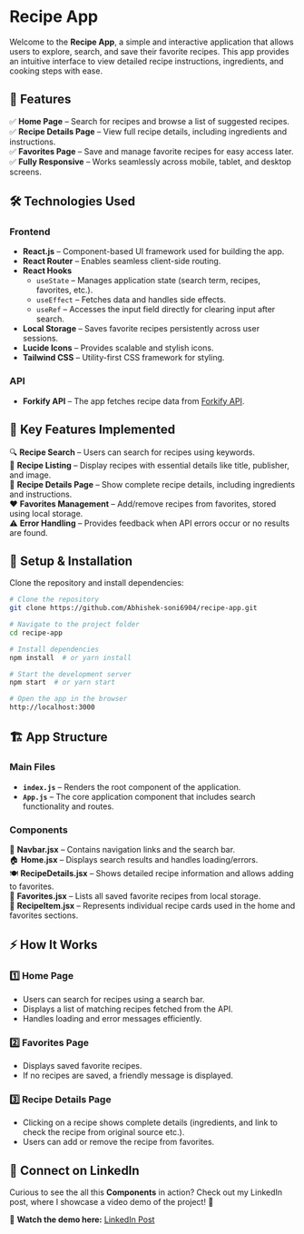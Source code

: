 # Recipe App

Welcome to the **Recipe App**, a simple and interactive application that allows users to explore, search, and save their favorite recipes. This app provides an intuitive interface to view detailed recipe instructions, ingredients, and cooking steps with ease.

## 🚀 Features

✅ **Home Page** – Search for recipes and browse a list of suggested recipes.\
✅ **Recipe Details Page** – View full recipe details, including ingredients and instructions.\
✅ **Favorites Page** – Save and manage favorite recipes for easy access later.\
✅ **Fully Responsive** – Works seamlessly across mobile, tablet, and desktop screens.

## 🛠️ Technologies Used

### **Frontend**

- **React.js** – Component-based UI framework used for building the app.
- **React Router** – Enables seamless client-side routing.
- **React Hooks**
  - `useState` – Manages application state (search term, recipes, favorites, etc.).
  - `useEffect` – Fetches data and handles side effects.
  - `useRef` – Accesses the input field directly for clearing input after search.
- **Local Storage** – Saves favorite recipes persistently across user sessions.
- **Lucide Icons** – Provides scalable and stylish icons.
- **Tailwind CSS** – Utility-first CSS framework for styling.

### **API**

- **Forkify API** – The app fetches recipe data from [Forkify API](https://forkify-api.herokuapp.com).

## 📌 Key Features Implemented

🔍 **Recipe Search** – Users can search for recipes using keywords.\
📜 **Recipe Listing** – Display recipes with essential details like title, publisher, and image.\
📖 **Recipe Details Page** – Show complete recipe details, including ingredients and instructions.\
❤️ **Favorites Management** – Add/remove recipes from favorites, stored using local storage.\
⚠️ **Error Handling** – Provides feedback when API errors occur or no results are found.

## 🔧 Setup & Installation

Clone the repository and install dependencies:

```bash
# Clone the repository
git clone https://github.com/Abhishek-soni6904/recipe-app.git

# Navigate to the project folder
cd recipe-app

# Install dependencies
npm install  # or yarn install

# Start the development server
npm start  # or yarn start

# Open the app in the browser
http://localhost:3000
```

## 🏗️ App Structure

### **Main Files**

- **`index.js`** – Renders the root component of the application.
- **`App.js`** – The core application component that includes search functionality and routes.

### **Components**

📌 **Navbar.jsx** – Contains navigation links and the search bar.\
🏠 **Home.jsx** – Displays search results and handles loading/errors.\
🍽️ **RecipeDetails.jsx** – Shows detailed recipe information and allows adding to favorites.\
💖 **Favorites.jsx** – Lists all saved favorite recipes from local storage.\
📝 **RecipeItem.jsx** – Represents individual recipe cards used in the home and favorites sections.

## ⚡ How It Works

### **1️⃣ Home Page**

- Users can search for recipes using a search bar.
- Displays a list of matching recipes fetched from the API.
- Handles loading and error messages efficiently.

### **2️⃣ Favorites Page**

- Displays saved favorite recipes.
- If no recipes are saved, a friendly message is displayed.

### **3️⃣ Recipe Details Page**

- Clicking on a recipe shows complete details (ingredients, and link to check the recipe from original source etc.).
- Users can add or remove the recipe from favorites.

## 🔗 Connect on LinkedIn  
Curious to see the all this **Components** in action? Check out my LinkedIn post, where I showcase a video demo of the project! 🚀  

🎥 **Watch the demo here:** [LinkedIn Post](https://www.linkedin.com/posts/abhishek-soni-662028331_react-javascript-webdevelopment-activity-7308387636333682688-rbVK?utm_source=share&utm_medium=member_desktop&rcm=ACoAAFN5q6oBYUN1lZGdeZiR4oHDbon9ejqNVRk)
